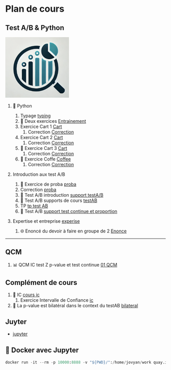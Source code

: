 # Plan de cours

## Test A/B & Python  

<img src="./Supports/images/stat.png" width="200" />

1. 🐍 Python 
   1. Typage [typing](./chap_typage.md)
   2. 🏅 Deux exercices [Entrainement](./Exercices/ListeExos/00_Exercices.md)
   3. Exercice Cart 1 [Cart](./Exercices/Cart/01_Exercice_poo.md)
      1. Correction [Correction](./Corrections/)
   4. Exercice Cart 2 [Cart](./Exercices/Cart/02_Exercice_poo.md)
      1. Correction [Correction](./Corrections/CartV2/)
   5. 💟 Exercice Cart 3 [Cart](./Exercices/Cart/03_Exercice_poo.md)
      1. Correction [Correction](./Corrections/CartV3/)
   6. 💟 Exercice Coffe [Coffee](./Exercices/Coffee/Enonce.md) 
      1. Correction [Correction](./Corrections/CoffeeShop/)
   
2. Introduction aux test A/B
   1. 🎯 Exercice de proba [proba](./Exercices/Proba/chap_proba.md)
   2. Correction [proba](./Corrections/Proba/)
   3. 📘 Test A/B introduction [support testA/B](./Supports/chap_testAB.md)
   4. 📘 Test A/B supports de cours [testAB](./Supports/chap_testAB_projet.md)
   5. TP [tp test AB](./Exercices/testAb/01_exercices.md)
   6.  📘 Test A/B [support test continue et proportion](./Supports/chap_testAB_continue_proportion.md)
   
3.  Expertise et entreprise [experise](./Supports/chap_expertise_entreprise.md)
    1. 🌐 Enoncé du devoir à faire en groupe de 2 [Enonce](./TP/Enonce.md)

---

## QCM

1. 📊 QCM IC test Z p-value et test continue [01 QCM](./QCM/01_QCM.md)

## Complément de cours

1. 🧪 IC [cours ic](./Supports/chap_intervalleConfiance.md)
   1. Exercice Intervalle de Confiance [ic](./Exercices/Proba/chap_intervalleConfiance.md)
2. 📘 La p-value est bilatéral dans le context du testAB [bilateral](./Supports/chap_bilateral.md)
   
## Juyter 

- [jupyter](https://jupyter.org/)


## 🐳 Docker avec Jupyter 

```python
docker run -it --rm -p 10000:8888 -v "${PWD}/":/home/jovyan/work quay.io/jupyter/datascience-notebook:2024-04-29
```